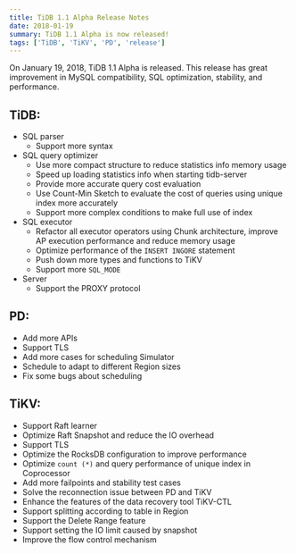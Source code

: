 ```yaml
---
title: TiDB 1.1 Alpha Release Notes
date: 2018-01-19
summary: TiDB 1.1 Alpha is now released! 
tags: ['TiDB', 'TiKV', 'PD', 'release']
---
```


On January 19, 2018, TiDB 1.1 Alpha is released. This release has great improvement in MySQL compatibility, SQL optimization, stability, and performance.

## TiDB:

- SQL parser
    - Support more syntax
- SQL query optimizer
    - Use more compact structure to reduce statistics info memory usage
    - Speed up loading statistics info when starting tidb-server
    - Provide more accurate query cost evaluation
    - Use Count-Min Sketch to evaluate the cost of queries using unique index more accurately
    - Support more complex conditions to make full use of index
- SQL executor
    - Refactor all executor operators using Chunk architecture, improve AP execution performance and reduce memory usage
    - Optimize performance of the `INSERT INGORE` statement
    - Push down more types and functions to TiKV
    - Support more `SQL_MODE`
- Server
    - Support the PROXY protocol

## PD:

- Add more APIs
- Support TLS
- Add more cases for scheduling Simulator
- Schedule to adapt to different Region sizes
- Fix some bugs about scheduling

## TiKV:

- Support Raft learner
- Optimize Raft Snapshot and reduce the IO overhead
- Support TLS
- Optimize the RocksDB configuration to improve performance
- Optimize `count (*)` and query performance of unique index in Coprocessor
- Add more failpoints and stability test cases
- Solve the reconnection issue between PD and TiKV
- Enhance the features of the data recovery tool TiKV-CTL
- Support splitting according to table in Region
- Support the Delete Range feature
- Support setting the IO limit caused by snapshot
- Improve the flow control mechanism
